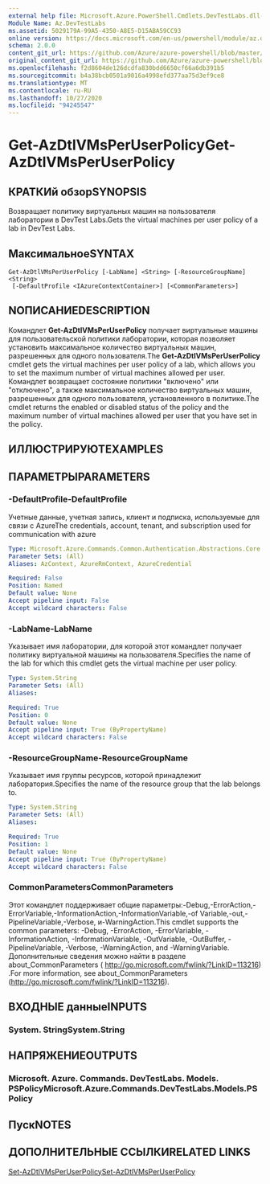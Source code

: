 ```yaml
---
external help file: Microsoft.Azure.PowerShell.Cmdlets.DevTestLabs.dll-Help.xml
Module Name: Az.DevTestLabs
ms.assetid: 5029179A-99A5-4350-A8E5-D15ABA59CC93
online version: https://docs.microsoft.com/en-us/powershell/module/az.devtestlabs/get-azdtlvmsperuserpolicy
schema: 2.0.0
content_git_url: https://github.com/Azure/azure-powershell/blob/master/src/DevTestLabs/DevTestLabs/help/Get-AzDtlVMsPerUserPolicy.md
original_content_git_url: https://github.com/Azure/azure-powershell/blob/master/src/DevTestLabs/DevTestLabs/help/Get-AzDtlVMsPerUserPolicy.md
ms.openlocfilehash: f2d8604de126dcdfa830bdd6650cf66a6db391b5
ms.sourcegitcommit: b4a38bcb0501a9016a4998efd377aa75d3ef9ce8
ms.translationtype: MT
ms.contentlocale: ru-RU
ms.lasthandoff: 10/27/2020
ms.locfileid: "94245547"
---
```

# <span data-ttu-id="b71ed-101">Get-AzDtlVMsPerUserPolicy</span><span class="sxs-lookup"><span data-stu-id="b71ed-101">Get-AzDtlVMsPerUserPolicy</span></span>

## <span data-ttu-id="b71ed-102">КРАТКИй обзор</span><span class="sxs-lookup"><span data-stu-id="b71ed-102">SYNOPSIS</span></span>
<span data-ttu-id="b71ed-103">Возвращает политику виртуальных машин на пользователя лаборатории в DevTest Labs.</span><span class="sxs-lookup"><span data-stu-id="b71ed-103">Gets the virtual machines per user policy of a lab in DevTest Labs.</span></span>

## <span data-ttu-id="b71ed-104">Максимальное</span><span class="sxs-lookup"><span data-stu-id="b71ed-104">SYNTAX</span></span>

```
Get-AzDtlVMsPerUserPolicy [-LabName] <String> [-ResourceGroupName] <String>
 [-DefaultProfile <IAzureContextContainer>] [<CommonParameters>]
```

## <span data-ttu-id="b71ed-105">NОПИСАНИЕ</span><span class="sxs-lookup"><span data-stu-id="b71ed-105">DESCRIPTION</span></span>
<span data-ttu-id="b71ed-106">Командлет **Get-AzDtlVMsPerUserPolicy** получает виртуальные машины для пользовательской политики лаборатории, которая позволяет установить максимальное количество виртуальных машин, разрешенных для одного пользователя.</span><span class="sxs-lookup"><span data-stu-id="b71ed-106">The **Get-AzDtlVMsPerUserPolicy** cmdlet gets the virtual machines per user policy of a lab, which allows you to set the maximum number of virtual machines allowed per user.</span></span>
<span data-ttu-id="b71ed-107">Командлет возвращает состояние политики "включено" или "отключено", а также максимальное количество виртуальных машин, разрешенных для одного пользователя, установленного в политике.</span><span class="sxs-lookup"><span data-stu-id="b71ed-107">The cmdlet returns the enabled or disabled status of the policy and the maximum number of virtual machines allowed per user that you have set in the policy.</span></span>

## <span data-ttu-id="b71ed-108">ИЛЛЮСТРИРУЮТ</span><span class="sxs-lookup"><span data-stu-id="b71ed-108">EXAMPLES</span></span>

## <span data-ttu-id="b71ed-109">ПАРАМЕТРЫ</span><span class="sxs-lookup"><span data-stu-id="b71ed-109">PARAMETERS</span></span>

### <span data-ttu-id="b71ed-110">-DefaultProfile</span><span class="sxs-lookup"><span data-stu-id="b71ed-110">-DefaultProfile</span></span>
<span data-ttu-id="b71ed-111">Учетные данные, учетная запись, клиент и подписка, используемые для связи с Azure</span><span class="sxs-lookup"><span data-stu-id="b71ed-111">The credentials, account, tenant, and subscription used for communication with azure</span></span>

```yaml
Type: Microsoft.Azure.Commands.Common.Authentication.Abstractions.Core.IAzureContextContainer
Parameter Sets: (All)
Aliases: AzContext, AzureRmContext, AzureCredential

Required: False
Position: Named
Default value: None
Accept pipeline input: False
Accept wildcard characters: False
```

### <span data-ttu-id="b71ed-112">-LabName</span><span class="sxs-lookup"><span data-stu-id="b71ed-112">-LabName</span></span>
<span data-ttu-id="b71ed-113">Указывает имя лаборатории, для которой этот командлет получает политику виртуальной машины на пользователя.</span><span class="sxs-lookup"><span data-stu-id="b71ed-113">Specifies the name of the lab for which this cmdlet gets the virtual machine per user policy.</span></span>

```yaml
Type: System.String
Parameter Sets: (All)
Aliases:

Required: True
Position: 0
Default value: None
Accept pipeline input: True (ByPropertyName)
Accept wildcard characters: False
```

### <span data-ttu-id="b71ed-114">-ResourceGroupName</span><span class="sxs-lookup"><span data-stu-id="b71ed-114">-ResourceGroupName</span></span>
<span data-ttu-id="b71ed-115">Указывает имя группы ресурсов, которой принадлежит лаборатория.</span><span class="sxs-lookup"><span data-stu-id="b71ed-115">Specifies the name of the resource group that the lab belongs to.</span></span>

```yaml
Type: System.String
Parameter Sets: (All)
Aliases:

Required: True
Position: 1
Default value: None
Accept pipeline input: True (ByPropertyName)
Accept wildcard characters: False
```

### <span data-ttu-id="b71ed-116">CommonParameters</span><span class="sxs-lookup"><span data-stu-id="b71ed-116">CommonParameters</span></span>
<span data-ttu-id="b71ed-117">Этот командлет поддерживает общие параметры:-Debug,-ErrorAction,-ErrorVariable,-InformationAction,-InformationVariable,-of Variable,-out,-PipelineVariable,-Verbose, и-WarningAction.</span><span class="sxs-lookup"><span data-stu-id="b71ed-117">This cmdlet supports the common parameters: -Debug, -ErrorAction, -ErrorVariable, -InformationAction, -InformationVariable, -OutVariable, -OutBuffer, -PipelineVariable, -Verbose, -WarningAction, and -WarningVariable.</span></span> <span data-ttu-id="b71ed-118">Дополнительные сведения можно найти в разделе about_CommonParameters ( http://go.microsoft.com/fwlink/?LinkID=113216) .</span><span class="sxs-lookup"><span data-stu-id="b71ed-118">For more information, see about_CommonParameters (http://go.microsoft.com/fwlink/?LinkID=113216).</span></span>

## <span data-ttu-id="b71ed-119">ВХОДНЫЕ данные</span><span class="sxs-lookup"><span data-stu-id="b71ed-119">INPUTS</span></span>

### <span data-ttu-id="b71ed-120">System. String</span><span class="sxs-lookup"><span data-stu-id="b71ed-120">System.String</span></span>

## <span data-ttu-id="b71ed-121">НАПРЯЖЕНИЕ</span><span class="sxs-lookup"><span data-stu-id="b71ed-121">OUTPUTS</span></span>

### <span data-ttu-id="b71ed-122">Microsoft. Azure. Commands. DevTestLabs. Models. PSPolicy</span><span class="sxs-lookup"><span data-stu-id="b71ed-122">Microsoft.Azure.Commands.DevTestLabs.Models.PSPolicy</span></span>

## <span data-ttu-id="b71ed-123">Пуск</span><span class="sxs-lookup"><span data-stu-id="b71ed-123">NOTES</span></span>

## <span data-ttu-id="b71ed-124">ДОПОЛНИТЕЛЬНЫЕ ССЫЛКИ</span><span class="sxs-lookup"><span data-stu-id="b71ed-124">RELATED LINKS</span></span>

[<span data-ttu-id="b71ed-125">Set-AzDtlVMsPerUserPolicy</span><span class="sxs-lookup"><span data-stu-id="b71ed-125">Set-AzDtlVMsPerUserPolicy</span></span>](./Set-AzDtlVMsPerUserPolicy.md)


